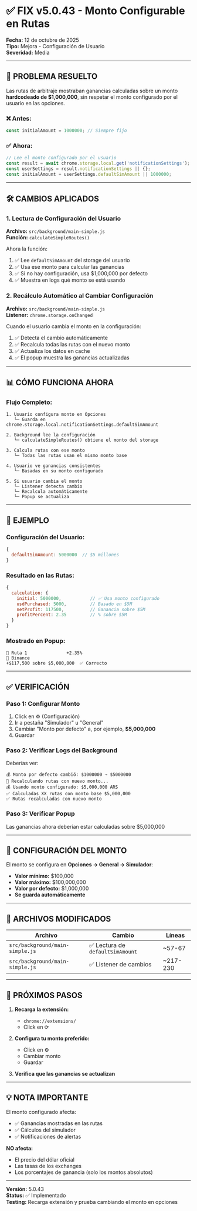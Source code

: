 # ✅ FIX v5.0.43 - Monto Configurable en Rutas

**Fecha:** 12 de octubre de 2025  
**Tipo:** Mejora - Configuración de Usuario  
**Severidad:** Media  

---

## 🐛 PROBLEMA RESUELTO

Las rutas de arbitraje mostraban ganancias calculadas sobre un monto **hardcodeado de $1,000,000**, sin respetar el monto configurado por el usuario en las opciones.

### ❌ Antes:
```javascript
const initialAmount = 1000000; // Siempre fijo
```

### ✅ Ahora:
```javascript
// Lee el monto configurado por el usuario
const result = await chrome.storage.local.get('notificationSettings');
const userSettings = result.notificationSettings || {};
const initialAmount = userSettings.defaultSimAmount || 1000000;
```

---

## 🛠️ CAMBIOS APLICADOS

### 1. Lectura de Configuración del Usuario

**Archivo:** `src/background/main-simple.js`  
**Función:** `calculateSimpleRoutes()`

Ahora la función:
1. ✅ Lee `defaultSimAmount` del storage del usuario
2. ✅ Usa ese monto para calcular las ganancias
3. ✅ Si no hay configuración, usa $1,000,000 por defecto
4. ✅ Muestra en logs qué monto se está usando

### 2. Recálculo Automático al Cambiar Configuración

**Archivo:** `src/background/main-simple.js`  
**Listener:** `chrome.storage.onChanged`

Cuando el usuario cambia el monto en la configuración:
1. ✅ Detecta el cambio automáticamente
2. ✅ Recalcula todas las rutas con el nuevo monto
3. ✅ Actualiza los datos en cache
4. ✅ El popup muestra las ganancias actualizadas

---

## 📊 CÓMO FUNCIONA AHORA

### Flujo Completo:

```
1. Usuario configura monto en Opciones
   └─ Guarda en chrome.storage.local.notificationSettings.defaultSimAmount

2. Background lee la configuración
   └─ calculateSimpleRoutes() obtiene el monto del storage

3. Calcula rutas con ese monto
   └─ Todas las rutas usan el mismo monto base

4. Usuario ve ganancias consistentes
   └─ Basadas en su monto configurado

5. Si usuario cambia el monto
   └─ Listener detecta cambio
   └─ Recalcula automáticamente
   └─ Popup se actualiza
```

---

## 🎯 EJEMPLO

### Configuración del Usuario:
```javascript
{
  defaultSimAmount: 5000000  // $5 millones
}
```

### Resultado en las Rutas:
```javascript
{
  calculation: {
    initial: 5000000,           // ✅ Usa monto configurado
    usdPurchased: 5000,         // Basado en $5M
    netProfit: 117500,          // Ganancia sobre $5M
    profitPercent: 2.35         // % sobre $5M
  }
}
```

### Mostrado en Popup:
```
🎯 Ruta 1               +2.35%
🏦 Binance
+$117,500 sobre $5,000,000  ✅ Correcto
```

---

## ✅ VERIFICACIÓN

### Paso 1: Configurar Monto
1. Click en ⚙️ (Configuración)
2. Ir a pestaña "Simulador" u "General"
3. Cambiar "Monto por defecto" a, por ejemplo, **$5,000,000**
4. Guardar

### Paso 2: Verificar Logs del Background
Deberías ver:
```
💰 Monto por defecto cambió: $1000000 → $5000000
🔄 Recalculando rutas con nuevo monto...
💰 Usando monto configurado: $5,000,000 ARS
✅ Calculadas XX rutas con monto base $5,000,000
✅ Rutas recalculadas con nuevo monto
```

### Paso 3: Verificar Popup
Las ganancias ahora deberían estar calculadas sobre $5,000,000

---

## 🔧 CONFIGURACIÓN DEL MONTO

El monto se configura en **Opciones → General → Simulador**:

- **Valor mínimo:** $100,000
- **Valor máximo:** $100,000,000
- **Valor por defecto:** $1,000,000
- **Se guarda automáticamente**

---

## 📝 ARCHIVOS MODIFICADOS

| Archivo | Cambio | Líneas |
|---------|--------|--------|
| `src/background/main-simple.js` | ✅ Lectura de `defaultSimAmount` | ~57-67 |
| `src/background/main-simple.js` | ✅ Listener de cambios | ~217-230 |

---

## 🚀 PRÓXIMOS PASOS

1. **Recarga la extensión:**
   - `chrome://extensions/`
   - Click en ⟳

2. **Configura tu monto preferido:**
   - Click en ⚙️
   - Cambiar monto
   - Guardar

3. **Verifica que las ganancias se actualizan**

---

## 💡 NOTA IMPORTANTE

El monto configurado afecta:
- ✅ Ganancias mostradas en las rutas
- ✅ Cálculos del simulador
- ✅ Notificaciones de alertas

**NO afecta:**
- El precio del dólar oficial
- Las tasas de los exchanges
- Los porcentajes de ganancia (solo los montos absolutos)

---

**Versión:** 5.0.43  
**Status:** ✅ Implementado  
**Testing:** Recarga extensión y prueba cambiando el monto en opciones
